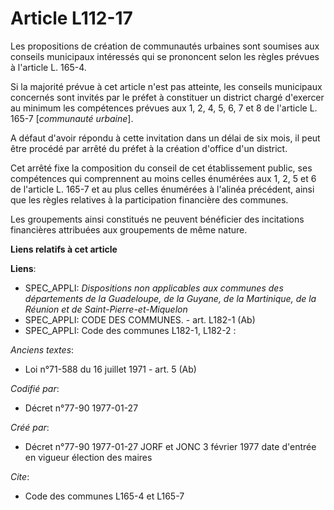 # Article L112-17

Les propositions de création de communautés urbaines sont soumises aux conseils municipaux intéressés qui se prononcent selon
les règles prévues à l'article L. 165-4. 

Si la majorité prévue à cet article n'est pas atteinte, les conseils municipaux concernés sont invités par le préfet à
constituer un district chargé d'exercer au minimum les compétences prévues aux 1, 2, 4, 5, 6, 7 et 8 de l'article L. 165-7
[*communauté urbaine*]. 

A défaut d'avoir répondu à cette invitation dans un délai de six mois, il peut être procédé par arrêté du préfet à la
création d'office d'un district. 

Cet arrêté fixe la composition du conseil de cet établissement public, ses compétences qui comprennent au moins celles
énumérées aux 1, 2, 5 et 6 de l'article L. 165-7 et au plus celles énumérées à l'alinéa précédent, ainsi que les règles
relatives à la participation financière des communes. 

Les groupements ainsi constitués ne peuvent bénéficier des incitations financières attribuées aux groupements de même nature.

**Liens relatifs à cet article**

**Liens**:

  - SPEC_APPLI: *Dispositions non applicables aux communes des départements de la Guadeloupe, de la Guyane, de la Martinique, de la Réunion et de Saint-Pierre-et-Miquelon*
  - SPEC_APPLI: CODE DES COMMUNES. - art. L182-1 (Ab)
  - SPEC_APPLI: Code des communes L182-1, L182-2 :

_Anciens textes_:

  - Loi n°71-588 du 16 juillet 1971 - art. 5 (Ab)

_Codifié par_:

  - Décret n°77-90 1977-01-27

_Créé par_:

  - Décret n°77-90 1977-01-27 JORF et JONC 3 février 1977 date d'entrée en vigueur élection des maires

_Cite_:

  - Code des communes L165-4 et L165-7
